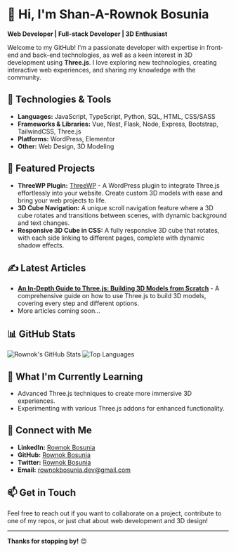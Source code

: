 # 👋 Hi, I'm Shan-A-Rownok Bosunia

**Web Developer | Full-stack Developer | 3D Enthusiast**

Welcome to my GitHub! I'm a passionate developer with expertise in front-end and back-end technologies, as well as a keen interest in 3D development using **Three.js**. I love exploring new technologies, creating interactive web experiences, and sharing my knowledge with the community.

## 🔧 Technologies & Tools
- **Languages:** JavaScript, TypeScript, Python, SQL, HTML, CSS/SASS
- **Frameworks & Libraries:** Vue, Nest, Flask, Node, Express, Bootstrap, TailwindCSS, Three.js
- **Platforms:** WordPress, Elementor
- **Other:** Web Design, 3D Modeling

## 🚀 Featured Projects
- **ThreeWP Plugin:** [ThreeWP](https://github.com/rondevs/threewp) - A WordPress plugin to integrate Three.js effortlessly into your website. Create custom 3D models with ease and bring your web projects to life.
- **3D Cube Navigation:** A unique scroll navigation feature where a 3D cube rotates and transitions between scenes, with dynamic background and text changes.
- **Responsive 3D Cube in CSS:** A fully responsive 3D cube that rotates, with each side linking to different pages, complete with dynamic shadow effects.

## ✍️ Latest Articles
- [**An In-Depth Guide to Three.js: Building 3D Models from Scratch**]([https://your-article-link.com](https://medium.com/@rondevs/an-in-depth-guide-to-three-js-building-3d-models-from-scratch-56030b639127)) - A comprehensive guide on how to use Three.js to build 3D models, covering every step and different options.
- More articles coming soon...

## 📊 GitHub Stats

![Rownok's GitHub Stats](https://github-readme-stats.vercel.app/api?username=rondevs&show_icons=true&theme=radical)      ![Top Languages](https://github-readme-stats.vercel.app/api/top-langs/?username=rondevs&layout=compact&theme=radical)


## 🌱 What I'm Currently Learning
- Advanced Three.js techniques to create more immersive 3D experiences.
- Experimenting with various Three.js addons for enhanced functionality.

## 🤝 Connect with Me
- **LinkedIn:** [Rownok Bosunia](https://linkedin.com/in/rownokbosunia)
- **GitHub:** [Rownok Bosunia](https://github.com/rondevs)
- **Twitter:** [Rownok Bosunia](https://x.com/@rondevs)
- **Email:** rownokbosunia.dev@gmail.com

## 📫 Get in Touch
Feel free to reach out if you want to collaborate on a project, contribute to one of my repos, or just chat about web development and 3D design!

---

**Thanks for stopping by!** 😊
